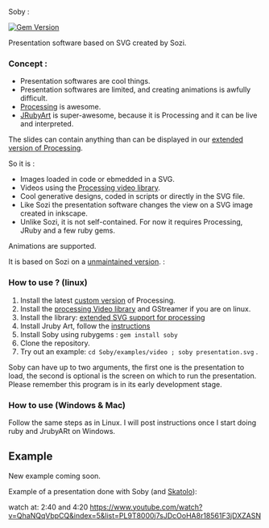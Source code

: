 Soby :

[![Gem Version](https://badge.fury.io/rb/soby.svg)](https://badge.fury.io/rb/soby)

Presentation software based on SVG created by Sozi.

### Concept :

* Presentation softwares are cool things.
* Presentation softwares are limited, and creating animations is
  awfully difficult.
* [Processing](http://processing.org) is awesome.
* [JRubyArt](https://github.com/ruby-processing/JRubyArt) is
  super-awesome, because it is Processing and it can be live and
  interpreted.

The slides can contain anything than can be displayed in our [extended
version of Processing](https://github.com/poqudrof/processing/releases/tag/3.0-svg).

So it is :
- Images loaded in code or ebmedded in a SVG.
- Videos using the [Processing video library](https://github.com/processing/processing-video).
- Cool generative designs, coded in scripts or directly in the SVG file.
- Like Sozi the presentation software changes the view on a SVG image created in inkscape.
- Unlike Sozi, it is not self-contained. For now it requires Processing, JRuby and a few ruby gems.

Animations are supported.

It is based on Sozi on a [unmaintained version](https://github.com/senshu/Sozi/releases/tag/13.11). :


### How to use ?  (linux)

 1. Install the latest [custom version](https://github.com/poqudrof/processing/releases) of Processing.  
 2. Install the [processing Video library](https://github.com/processing/processing-video) and GStreamer if you are on linux. 
 2. Install the library: [extended SVG support for processing](https://github.com/poqudrof/SVGExtended)
 3. Install Jruby Art, follow the [instructions](https://github.com/ruby-processing/JRubyArt)
 4. Install Soby using rubygems : `gem install soby`
 5. Clone the repository.
 6. Try out an example: `cd Soby/examples/video ; soby presentation.svg`  . 

Soby can have up to two arguments, the first one is the presentation to load, the second is optional is the screen on which to run the presentation.
Please remember this program is in its early development stage.


### How to use (Windows & Mac)

Follow the same steps as in Linux. I will post instructions once I start doing ruby and JrubyARt on Windows. 

## Example

New example coming soon. 

Example of a presentation done with Soby (and [Skatolo](https://github.com/potioc/Skatolo)):

watch at:  2:40  and 4:20
https://www.youtube.com/watch?v=QhaNQqVbpCQ&index=5&list=PL9T8000j7sJDcOoHA8r18561F3jDXZASN
